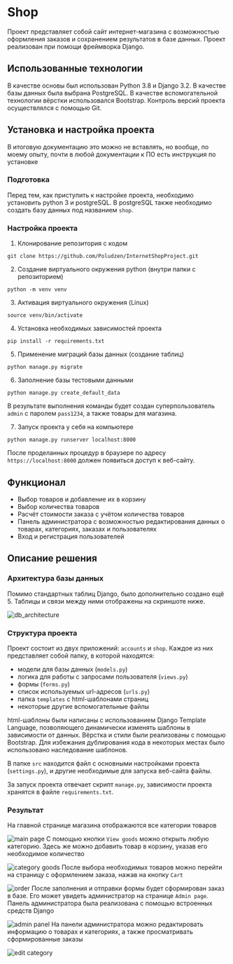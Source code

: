 # Shop
Проект представляет собой сайт интернет-магазина с возможностью оформления заказов и сохранением результатов в базе данных. 
Проект реализован при помощи фреймворка Django.

## Использованные технологии
В качестве основы был использован Python 3.8 и Django 3.2. В качестве базы данных была выбрана PostgreSQL. 
В качестве вспомогательной технологии вёрстки использовался Bootstrap. Контроль версий проекта осуществлялся с помощью Git.

## Установка и настройка проекта
В итоговую документацию это можно не вставлять, но вообще, по моему опыту, 
почти в любой документации к ПО есть инструкция по установке
### Подготовка
Перед тем, как приступить к настройке проекта, необходимо установить 
python 3 и postgreSQL. В postgreSQL также необходимо создать базу данных под названием `shop`.

### Настройка проекта
1. Клонирование репозитория с кодом
```
git clone https://github.com/Poludzen/InternetShopProject.git
```
2. Создание виртуального окружения python (внутри папки с репозиторием)
```
python -m venv venv
```
3. Активация виртуального окружения (Linux)
```
source venv/bin/activate
```
4. Установка необходимых зависимостей проекта
```
pip install -r requirements.txt
```
5. Применение миграций базы данных (создание таблиц)
```
python manage.py migrate
```
6. Заполнение базы тестовыми данными
```
python manage.py create_default_data
```
В результате выполнения команды будет создан суперпользователь `admin` с паролем `pass1234`, 
а также товары для магазина.

7. Запуск проекта у себя на компьютере
```
python manage.py runserver localhost:8000
```
После проделанных процедур в браузере по адресу `https://localhost:8000` должен появиться доступ к веб-сайту.


## Функционал
* Выбор товаров и добавление их в корзину
* Выбор количества товаров
* Расчёт стоимости заказа с учётом количества товаров
* Панель администратора с возможностью редактирования данных о товарах, категориях, заказах и пользователях
* Вход и регистрация пользователей


## Описание решения

### Архитектура базы данных
Помимо стандартных таблиц Django, было дополнительно создано ещё 5. 
Таблицы и связи между ними отображены на скриншоте ниже.

![db_architecture](screenshots/db_arch.png)


### Структура проекта
Проект состоит из двух приложений: `accounts` и `shop`. Каждое из них представляет собой папку, в которой 
находятся:
* модели для базы данных (`models.py`)
* логика для работы с запросами пользователя (`views.py`) 
* формы (`forms.py`)
* список используемых url-адресов (`urls.py`)
* папка `templates` с html-шаблонами страниц
* некоторые другие вспомогательные файлы

html-шаблоны были написаны с использованием Django Template Language, позволяющего динамически изменять шаблоны в 
зависимости от данных. Вёрстка и стили были реализованы с помощью Bootstrap. Для избежания дублирования кода в некоторых
местах было использовано наследование шаблонов.

В папке `src` находится файл с основными настройками проекта (`settings.py`), и другие необходимые для запуска
веб-сайта файлы.

За запуск проекта отвечает скрипт `manage.py`, зависимости проекта хранятся в файле `requirements.txt`.

### Результат
На главной странице магазина отображаются все категории товаров

![main page](screenshots/main_page.png)
С помощью кнопки `View goods` можно открыть любую категорию. Здесь же можно добавить товар в корзину, 
указав его необходимое количество

![category goods](screenshots/goods.png)
После выбора необходимых товаров можно перейти на страницу с оформлением заказа, нажав на кнопку `Cart`

![order](screenshots/order.png)
После заполнения и отправки формы будет сформирован заказ в базе. Его может увидеть администратор на странице `Admin page`.
Панель администратора была реализована с помощью встроенных средств Django

![admin panel](screenshots/admin_panel.png)
На панели администратора можно редактировать информацию о товарах и категориях, а также просматривать сформированные заказы

![edit category](screenshots/edit_category.png)
